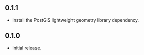## 0.1.1

- Install the PostGIS lightweight geometry library dependency.

## 0.1.0

- Initial release.
